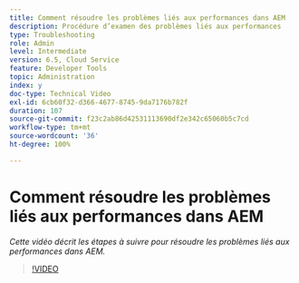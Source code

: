 ```yaml
---
title: Comment résoudre les problèmes liés aux performances dans AEM
description: Procédure d’examen des problèmes liés aux performances
type: Troubleshooting
role: Admin
level: Intermediate
version: 6.5, Cloud Service
feature: Developer Tools
topic: Administration
index: y
doc-type: Technical Video
exl-id: 6cb60f32-d366-4677-8745-9da7176b782f
duration: 107
source-git-commit: f23c2ab86d42531113690df2e342c65060b5c7cd
workflow-type: tm+mt
source-wordcount: '36'
ht-degree: 100%

---
```


# Comment résoudre les problèmes liés aux performances dans AEM

*Cette vidéo décrit les étapes à suivre pour résoudre les problèmes liés aux performances dans AEM.*

>[!VIDEO](https://video.tv.adobe.com/v/335472?quality=12&learn=on)
